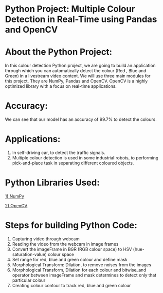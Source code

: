 # Python Project: Multiple Colour Detection in Real-Time using Pandas and OpenCV

# About the Python Project:
In this colour detection Python project, we are going to build an application through which you can automatically detect the colour (Red , Blue and Green) in a livestream video content. 
We will use three main modules for this project. They are NumPy, Pandas and OpenCV. OpenCV is a highly optimized library with a focus on real-time applications.

# Accuracy: 
We can see that our model has an accuracy of 99.7% to detect the colours.

# Applications:
1) In self-driving car, to detect the traffic signals.
2) Multiple colour detection is used in some industrial robots, to performing pick-and-place task in separating different coloured objects.

# Python Libraries Used:
[1) NumPy](https://en.wikipedia.org/wiki/NumPy)

[2) OpenCV](https://en.wikipedia.org/wiki/OpenCV)

# Steps for building Python Code:
1. Capturing video through webcam
2. Reading the video from the webcam in image frames
3. Convert the imageFrame in BGR (RGB colour space) to HSV (hue-saturation-value) colour space
4. Set range for red, blue and green colour and define mask
5. Morphological Transform: Dilation, to remove noises from the images
6. Morphological Transform, Dilation for each colour and bitwise_and operator between imageFrame and mask determines to detect only that particular colour
7. Creating colour contour to track red, blue and green colour
